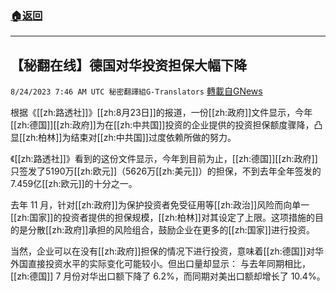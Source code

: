 ###  [:house:返回](README.md)
---


## 【秘翻在线】德国对华投资担保大幅下降
`8/24/2023 7:46 AM UTC 秘密翻譯組G-Translators` [轉載自GNews](https://gnews.org/articles/1591397)

根据《[[zh:路透社]]》[[zh:8月23日]]的报道，一份[[zh:政府]]文件显示，今年[[zh:德国]][[zh:政府]]为在[[zh:中共国]]投资的企业提供的投资担保额度骤降，凸显[[zh:柏林]]为结束对[[zh:中共国]]过度依赖所做的努力。

《[[zh:路透社]]》看到的这份文件显示，今年到目前为止，[[zh:德国]][[zh:政府]]只签发了5190万[[zh:欧元]]（5626万[[zh:美元]]）的担保，不到去年全年签发的7.459亿[[zh:欧元]]的十分之一。

去年 11 月，针对[[zh:政府]]为保护投资者免受征用等[[zh:政治]]风险而向单一[[zh:国家]]的投资者提供的担保规模，[[zh:柏林]]对其设定了上限。这项措施的目的是分散[[zh:政府]]承担的风险组合，鼓励企业在更多的[[zh:国家]]进行投资。

当然，企业可以在没有[[zh:政府]]担保的情况下进行投资，意味着[[zh:德国]]对华外国直接投资水平的实际变化可能较小。但出口量却显示： 与去年同期相比，[[zh:德国]] 7 月份对华出口额下降了 6.2%，而同期对美出口额却增长了 10.4%。
